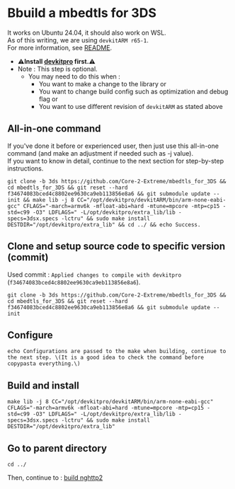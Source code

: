 # Bbuild a mbedtls for 3DS

It works on Ubuntu 24.04, it should also work on WSL. \
As of this writing, we are using `devkitARM r65-1`. \
For more information, see [README](../README.md#build).

* **⚠️Install [devkitpro](00_devkitpro_install.md) first.⚠️**
* Note : This step is optional.
	* You may need to do this when :
		* You want to make a change to the library or
		* You want to change build config such as optimization and debug flag or
		* You want to use different revision of `devkitARM` as stated above

## All-in-one command
If you've done it before or experienced user, then just use this all-in-one command (and make an adjustment if needed such as -j value). \
If you want to know in detail, continue to the next section for step-by-step instructions.
```
git clone -b 3ds https://github.com/Core-2-Extreme/mbedtls_for_3DS && cd mbedtls_for_3DS && git reset --hard f34674083bced4c8802ee9630ca9eb113856e8a6 && git submodule update --init && make lib -j 8 CC="/opt/devkitpro/devkitARM/bin/arm-none-eabi-gcc" CFLAGS="-march=armv6k -mfloat-abi=hard -mtune=mpcore -mtp=cp15 -std=c99 -O3" LDFLAGS=" -L/opt/devkitpro/extra_lib/lib -specs=3dsx.specs -lctru" && sudo make install DESTDIR="/opt/devkitpro/extra_lib" && cd ../ && echo Success.
```

## Clone and setup source code to specific version (commit)
Used commit : `Applied changes to compile with devkitpro` (`f34674083bced4c8802ee9630ca9eb113856e8a6`).
```
git clone -b 3ds https://github.com/Core-2-Extreme/mbedtls_for_3DS && cd mbedtls_for_3DS && git reset --hard f34674083bced4c8802ee9630ca9eb113856e8a6 && git submodule update --init
```

## Configure
```
echo Configurations are passed to the make when building, continue to the next step. \(It is a good idea to check the command before copypasta everything.\)
```

## Build and install
```
make lib -j 8 CC="/opt/devkitpro/devkitARM/bin/arm-none-eabi-gcc" CFLAGS="-march=armv6k -mfloat-abi=hard -mtune=mpcore -mtp=cp15 -std=c99 -O3" LDFLAGS=" -L/opt/devkitpro/extra_lib/lib -specs=3dsx.specs -lctru" && sudo make install DESTDIR="/opt/devkitpro/extra_lib"
```

## Go to parent directory
```
cd ../
```

Then, continue to : [build nghttp2](10_nghttp2_build.md)
